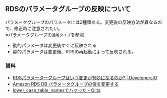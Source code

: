 
## RDSのパラメータグループの反映について

パラメータグループのパラメータには2種類ある。変更後の反映方法が異なるので、修正時に注意されたい。   
※パラメータグループの`適用タイプ`を参照
-   動的パラメータは変更後すぐに反映される
-   静的パラメータは変更後、RDSの再起動によって反映される。



### 資料
-   [RDSパラメーターグループはいつ変更が有効になるのか? | DevelopersIO](https://dev.classmethod.jp/articles/when-are-rds-parameters-applied/)
-   [Amazon RDS DB パラメータグループの値を変更する](https://aws.amazon.com/jp/premiumsupport/knowledge-center/rds-modify-parameter-group-values/)
-   [lower_case_table_namesでハマった - Qiita](https://qiita.com/hiroyuki-nagata/items/d62a38349aeea1aa8ace)
